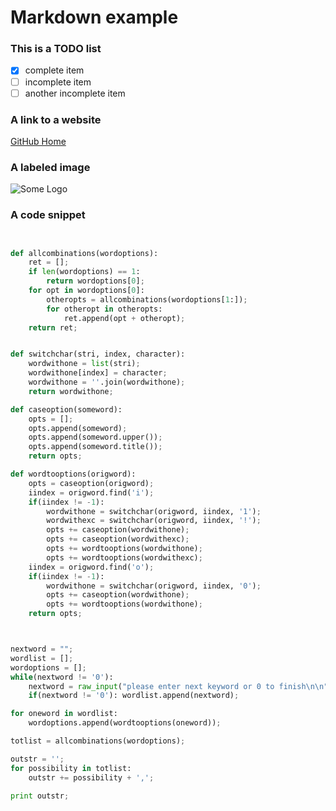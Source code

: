# Markdown example

### This is a TODO list

 - [x] complete item
 - [ ] incomplete item
 - [ ] another incomplete item

### A link to a website

[GitHub Home](https://github.com/ContrarianCoding)

### A labeled image

![Some Logo](https://s17-us2.startpage.com/cgi-bin/serveimage?url=https%3A%2F%2Fcdn.shopifycloud.com%2Fhatchful-web%2Fassets%2F313d73fa42f04a46213abc6267b4d074.png)

### A code snippet

```python


def allcombinations(wordoptions):
	ret = [];
	if len(wordoptions) == 1:
		return wordoptions[0];
	for opt in wordoptions[0]:
		otheropts = allcombinations(wordoptions[1:]);
		for otheropt in otheropts:
			ret.append(opt + otheropt);
	return ret;


def switchchar(stri, index, character):
	wordwithone = list(stri);
	wordwithone[index] = character;
	wordwithone = ''.join(wordwithone);
	return wordwithone;

def caseoption(someword):
	opts = [];
	opts.append(someword);
	opts.append(someword.upper());
	opts.append(someword.title());
	return opts;

def wordtooptions(origword):
	opts = caseoption(origword);
	iindex = origword.find('i');
	if(iindex != -1):
		wordwithone = switchchar(origword, iindex, '1');
		wordwithexc = switchchar(origword, iindex, '!');
		opts += caseoption(wordwithone);
		opts += caseoption(wordwithexc);
		opts += wordtooptions(wordwithone);
		opts += wordtooptions(wordwithexc);
	iindex = origword.find('o');
	if(iindex != -1):
		wordwithone = switchchar(origword, iindex, '0');
		opts += caseoption(wordwithone);
		opts += wordtooptions(wordwithone);
	return opts;



nextword = "";
wordlist = [];
wordoptions = [];
while(nextword != '0'):
	nextword = raw_input("please enter next keyword or 0 to finish\n\n");
	if(nextword != '0'): wordlist.append(nextword);

for oneword in wordlist:
	wordoptions.append(wordtooptions(oneword));

totlist = allcombinations(wordoptions);

outstr = '';
for possibility in totlist:
	outstr += possibility + ',';

print outstr;

```